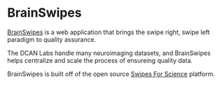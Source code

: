 <div style="background-image: url('img/brainswipes-logo.svg'); background-repeat: no-repeat; background-size: 90% 90%; background-position: center">
<div style="background-color: rgba(255, 255, 255, 0.93); position: absolute; left: 0; top: 0; width: 100%; height: 100%; z-index: -1;"></div>
<h1>BrainSwipes</h1>
<p><a href="https://brainswipes.us">BrainSwipes</a> is a web application that brings the swipe right, swipe left paradigm to quality assurance.</p>

<p>The DCAN Labs handle many neuroimaging datasets, and BrainSwipes helps centralize and scale the process of ensureing quality data.</p>

<p>BrainSwipes is built off of the open source <a href="https://docs.swipesforscience.org/">Swipes For Science</a> platform.</p>
</div>
